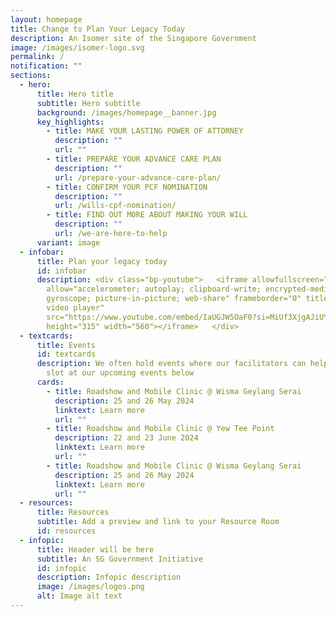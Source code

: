 ```yaml
---
layout: homepage
title: Change to Plan Your Legacy Today
description: An Isomer site of the Singapore Government
image: /images/isomer-logo.svg
permalink: /
notification: ""
sections:
  - hero:
      title: Hero title
      subtitle: Hero subtitle
      background: /images/homepage__banner.jpg
      key_highlights:
        - title: MAKE YOUR LASTING POWER OF ATTORNEY
          description: ""
          url: ""
        - title: PREPARE YOUR ADVANCE CARE PLAN
          description: ""
          url: /prepare-your-advance-care-plan/
        - title: CONFIRM YOUR PCF NOMINATION
          description: ""
          url: /wills-cpf-nomination/
        - title: FIND OUT MORE ABOUT MAKING YOUR WILL
          description: ""
          url: /we-are-here-to-help
      variant: image
  - infobar:
      title: Plan your legacy today
      id: infobar
      description: <div class="bp-youtube">   <iframe allowfullscreen=""
        allow="accelerometer; autoplay; clipboard-write; encrypted-media;
        gyroscope; picture-in-picture; web-share" frameborder="0" title="YouTube
        video player"
        src="https://www.youtube.com/embed/IaUGJW5OaF0?si=MiUf3XjgAJiUYTnT"
        height="315" width="560"></iframe>   </div>
  - textcards:
      title: Events
      id: textcards
      description: We often hold events where our facilitators can help you. Book a
        slot at our upcoming events below
      cards:
        - title: Roadshow and Mobile Clinic @ Wisma Geylang Serai
          description: 25 and 26 May 2024
          linktext: Learn more
          url: ""
        - title: Roadshow and Mobile Clinic @ Yew Tee Point
          description: 22 and 23 June 2024
          linktext: Learn more
          url: ""
        - title: Roadshow and Mobile Clinic @ Wisma Geylang Serai
          description: 25 and 26 May 2024
          linktext: Learn more
          url: ""
  - resources:
      title: Resources
      subtitle: Add a preview and link to your Resource Room
      id: resources
  - infopic:
      title: Header will be here
      subtitle: An SG Government Initiative
      id: infopic
      description: Infopic description
      image: /images/logos.png
      alt: Image alt text
---
```

